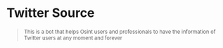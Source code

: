 # Twitter Source
> <sub>This is a bot that helps Osint users and professionals to have the information of Twitter users at any moment and forever</sub>